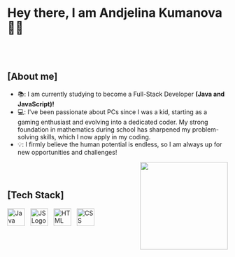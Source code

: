 # Hey there, I am Andjelina Kumanova 👋🏻
<br>
<br>




## [About me]
- 📚: I am currently studying to become a Full-Stack Developer **(Java and JavaScript)!**
- 💻: I've been passionate about PCs since I was a kid, starting as a gaming enthusiast and evolving into a dedicated coder. My strong foundation in mathematics during school has sharpened my problem-solving skills, which I now apply in my coding.
- 💡: I firmly believe the human potential is endless, so I am always up for new opportunities and challenges!
<img src="https://i.giphy.com/media/v1.Y2lkPTc5MGI3NjExb3JrNjVkM2Qwb2thaDcwMXB2bmI2ZTVnbDE0Y2x3ajI2Y3o0ZDlvZSZlcD12MV9pbnRlcm5hbF9naWZfYnlfaWQmY3Q9Zw/QDjpIL6oNCVZ4qzGs7/giphy.gif" width="200px" align="right">
<br>
<br>

##  [Tech Stack]
 <img  src="https://cdn4.iconfinder.com/data/icons/logos-and-brands/512/181_Java_logo_logos-512.png" alt="Java Logo" width="40" height="40" align="left" style="padding-right: 10px;"/> <img src="https://upload.wikimedia.org/wikipedia/commons/6/6a/JavaScript-logo.png" alt="JS Logo" width="40" height="40" align="left" style="padding-right: 10px;" /> <img src="https://upload.wikimedia.org/wikipedia/commons/thumb/3/38/HTML5_Badge.svg/2048px-HTML5_Badge.svg.png" alt="HTML Logo" width="40" height="40" align="left" style="padding-right: 10px;" /> <img src="https://cdn.worldvectorlogo.com/logos/css-3.svg" alt="CSS Logo" width="40" height="40" align="left" style="padding-right: 10px;"/> 

